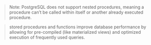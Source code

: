 > Note: PostgreSQL does not support nested procedures, meaning a procedure can’t be called within itself or another already executed procedure.

> stored procedures and functions improve database performance by allowing for pre-compiled (like materialized views) and optimized execution of frequently used queries.